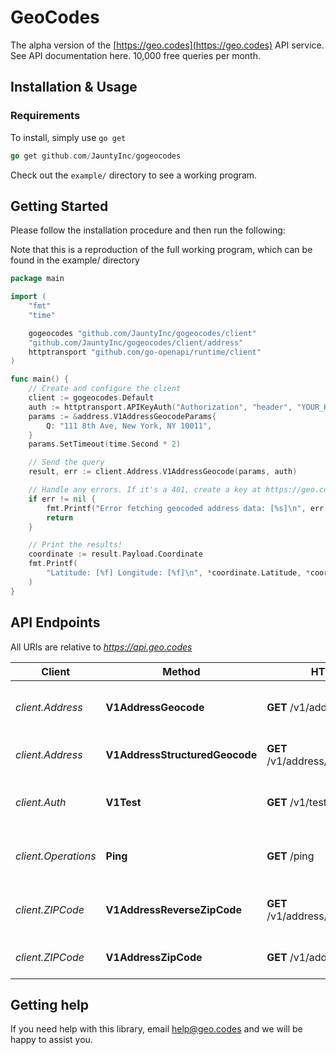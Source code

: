 # GeoCodes

The alpha version of the [https://geo.codes](https://geo.codes) API service. See API documentation here. 10,000 free queries per month.

## Installation & Usage

### Requirements

To install, simply use `go get`

```go
go get github.com/JauntyInc/gogeocodes
```

Check out the `example/` directory to see a working program.

## Getting Started

Please follow the installation procedure and then run the following:

Note that this is a reproduction of the full working program, which can be found in the example/
directory

```go
package main

import (
	"fmt"
	"time"

	gogeocodes "github.com/JauntyInc/gogeocodes/client"
	"github.com/JauntyInc/gogeocodes/client/address"
	httptransport "github.com/go-openapi/runtime/client"
)

func main() {
	// Create and configure the client
	client := gogeocodes.Default
	auth := httptransport.APIKeyAuth("Authorization", "header", "YOUR_KEY_HERE")
	params := &address.V1AddressGeocodeParams{
		Q: "111 8th Ave, New York, NY 10011",
	}
	params.SetTimeout(time.Second * 2)

	// Send the query
	result, err := client.Address.V1AddressGeocode(params, auth)

	// Handle any errors. If it's a 401, create a key at https://geo.codes/account/api
	if err != nil {
		fmt.Printf("Error fetching geocoded address data: [%s]\n", err.Error())
		return
	}

	// Print the results!
	coordinate := result.Payload.Coordinate
	fmt.Printf(
		"Latitude: [%f] Longitude: [%f]\n", *coordinate.Latitude, *coordinate.Longitude,
	)
}
```

## API Endpoints

All URIs are relative to *https://api.geo.codes*

Client | Method | HTTP request | Description
------------ | ------------- | ------------- | -------------
*client.Address* | **V1AddressGeocode** | **GET** /v1/address/geocode | Geocode an unstructured address string
*client.Address* | **V1AddressStructuredGeocode** | **GET** /v1/address/structured_geocode | Geocode structured addresses
*client.Auth* | **V1Test** | **GET** /v1/test | Ping function that tests the API Key
*client.Operations* | **Ping** | **GET** /ping | Ping the service without credentials
*client.ZIPCode* | **V1AddressReverseZipCode** | **GET** /v1/address/reverse_zip_code | Convert a coordinate to a ZIP Code
*client.ZIPCode* | **V1AddressZipCode** | **GET** /v1/address/zip_code | Convert a ZIP Code to a coordinate

## Getting help

If you need help with this library, email [help@geo.codes](mailto:help@geo.codes) and we will
be happy to assist you.
